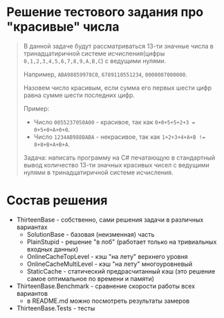 ﻿# Решение тестового задания про "красивые" числа

> В данной задаче будут рассматриваться 13-ти значные числа в тринадцатиричной системе исчисления(цифры `0,1,2,3,4,5,6,7,8,9,A,B,C`) с ведущими нулями.
> 
> Например, `ABA98859978C0`, `6789110551234`, `0000007000000`. 
> 
> Назовем число красивым, если сумма его первых шести цифр равна сумме шести последних цифр.
> 
> Пример:
> * Число `0055237050A00` - красивое, так как `0+0+5+5+2+3 = 0+5+0+A+0+0`.
> * Число `1234AB988BABA` - некрасивое, так как `1+2+3+4+A+B != 8+8+B+A+B+A`.
> 
> Задача: написать программу на С# печатающую в стандартный вывод количество 13-ти значных красивых чисел с ведущими нулями в тринадцатиричной системе исчисления.

# Состав решения

* ThirteenBase - собственно, сами решения задачи в различных вариантах
    * SolutionBase - базовая (неизменная) часть
    * PlainStupid - решение "в лоб" (работает только на тривиальных входных данных)
    * OnlineCacheTopLevel - кэш "на лету" верхнего уровня
    * OnlineCacheMultiLevel - кэш "на лету" многоуровневый
    * StaticCache - статический предрасчитанный кэш (это решение самое оптимальное по времени и памяти)
* ThirteenBase.Benchmark - сравнение скорости работы всех вариантов
    * в README.md можно посмотреть результаты замеров
* ThirteenBase.Tests - тесты
